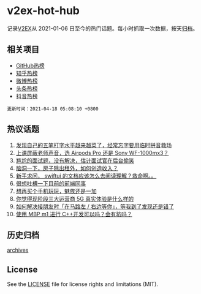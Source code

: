# v2ex-hot-hub

 记录[V2EX](https://www.v2ex.com/)从 2021-01-06 日至今的热门话题。每小时抓取一次数据，按天[归档](archives)。
 
 ## 相关项目

- [GitHub热榜](https://github.com/lonnyzhang423/github-hot-hub)
- [知乎热榜](https://github.com/lonnyzhang423/zhihu-hot-hub)
- [微博热榜](https://github.com/lonnyzhang423/weibo-hot-hub)
- [头条热榜](https://github.com/lonnyzhang423/toutiao-hot-hub)
- [抖音热榜](https://github.com/lonnyzhang423/douyin-hot-hub)


 `更新时间：2021-04-18 05:08:10 +0800`

## 热议话题

1. [发现自己的五笔打字水平越来越菜了，经常忘字要用临时拼音救场](https://www.v2ex.com/t/771228)
1. [上课屏蔽老师声音，选 Airpods Pro 还是 Sony WF-1000mx3？](https://www.v2ex.com/t/771262)
1. [尴尬的面试题，没有解决，估计面试官在后台偷笑](https://www.v2ex.com/t/771236)
1. [脑洞一下，房子除出租外，如何创造收入？](https://www.v2ex.com/t/771230)
1. [新手求问， swiftui 的文档应该怎么去阅读理解？救命啊。。](https://www.v2ex.com/t/771241)
1. [很想吐槽一下目前的前端同事](https://www.v2ex.com/t/771320)
1. [想再买个手机玩玩，魅族还是一加](https://www.v2ex.com/t/771270)
1. [你觉得现阶段三大运营商 5G 真实体验是什么样的](https://www.v2ex.com/t/771340)
1. [如何解决接朋友时「在马路左 / 右边等你」，等我到了发现还是错了](https://www.v2ex.com/t/771298)
1. [使用 MBP m1 进行 C++开发可以吗？会有坑吗？](https://www.v2ex.com/t/771314)

## 历史归档

[archives](archives)

## License

See the [LICENSE](LICENSE) file for license rights and limitations (MIT).

